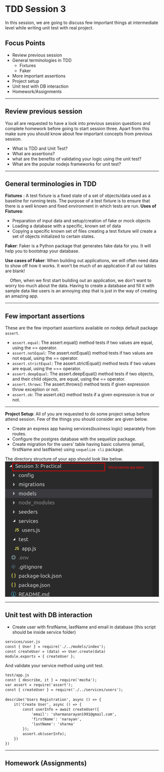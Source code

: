 # TDD Session 3
In this session, we are going to discuss few important things at intermediate level while writing unit test with real project.

## Focus Points
- Review previous session
- General terminologies in TDD
  - Fixtures
  - Faker
- More important assertions 
- Project setup
- Unit test with DB interaction
- Homework/Assignments

<hr />

## Review previous session
You all are requested to have a look into previous session questions and complete homework before going to start session three. Apart from this make sure you should know about few important concepts from previous session. 
- What is TDD and Unit Test?
- What are assertions?
- what are the benefits of validating your logic using the unit test?
- What are the popular nodejs frameworks for unit test?

<hr />

## General terminologies in TDD
**Fixtures** : A test fixture is a fixed state of a set of objects/data used as a baseline for running tests. The purpose of a test fixture is to ensure that there is a well known and fixed environment in which tests are run.
**Uses of Fixtures**:
- Preparation of input data and setup/creation of fake or mock objects
- Loading a database with a specific, known set of data
- Copying a specific known set of files creating a test fixture will create a set of objects initialized to certain states.

**Faker**:
Faker is a Python package that generates fake data for you. It will help you to bootstrap your database. 

**Use cases of Faker**: When building out applications, we will often need data to show off how it works. It won't be much of an application if all our tables are blank!

&nbsp; &nbsp; Often, when we first start building out an application, we don't want to worry too much about the data. Having to create a database and fill it with sample data like users is an annoying step that is just in the way of creating an amazing app.
<hr />

## Few important assertions
These are the few important assertions available on nodejs default package `assert`. 
- `assert.equal`: The assert.equal() method tests if two values are equal, using the == operator.
- `assert.notEqual`: The assert.notEqual() method tests if two values are not equal, using the == operator.
- `assert.strictEqual`: The assert.strictEqual() method tests if two values are equal, using the === operator.
- `assert.deepEqual`: The assert.deepEqual() method tests if two objects, and their child objects, are equal, using the == operator.
- `assert.throws`: The assert.throws() method tests if given expression throw exception or not. 
- `assert.ok`: The assert.ok() method tests if a given expression is true or not.

<hr />

**Project Setup**:
All of you are requested to do some project setup before attend session. Few of the things you should consider are given below.
- Create an express app having services(business logic) separately from routes.
- Configure the postgres database with the sequelize package.
- Create migration for the users' table having basic columns (email, firstName and lastName) using `sequelize cli` package.

The directory structure of your app should look like below.
![alt text](https://github.com/narayansharma91/repo_images/blob/master/node_sessions/project_structure.png)

<hr />

## Unit test with DB interaction
- Create user with firstName, lastName and email in database  (this script should be inside service folder)
```
services/user.js
const { User } = require('./../models/index');
const createUser = (data) => User.create(data)
module.exports = { createUser };
```
And validate your service method using unit test.
```
test/app.js
const { describe, it } = require('mocha');
var assert = require('assert');
const { createUser } = require('./../services/users');

describe('Users Registration', async () => {
    it('Create User', async () => {
        const userInfo = await createUser({
            'email': 'sharmanarayan1991@gmail.com',
            'firstName': 'narayan',
            'lastName': 'sharma'
        });
        assert.ok(userInfo);
    })
})
```
<hr />

## Homework (Assignments)







